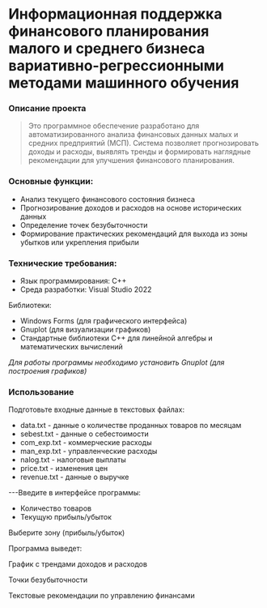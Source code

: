 # Информационная поддержка финансового планирования малого и среднего бизнеса вариативно-регрессионными методами машинного обучения
### Описание проекта
>Это программное обеспечение разработано для автоматизированного анализа финансовых данных малых и средних предприятий (МСП). Система позволяет прогнозировать доходы и расходы, выявлять тренды и формировать наглядные рекомендации для улучшения финансового планирования.  

### Основные функции:
- Анализ текущего финансового состояния бизнеса
- Прогнозирование доходов и расходов на основе исторических данных
- Определение точек безубыточности
- Формирование практических рекомендаций для выхода из зоны убытков или укрепления прибыли
### Технические требования:
- Язык программирования: C++
- Среда разработки: Visual Studio 2022

Библиотеки:
- Windows Forms (для графического интерфейса)
- Gnuplot (для визуализации графиков)
- Стандартные библиотеки C++ для линейной алгебры и математических вычислений

_Для работы программы необходимо установить Gnuplot (для построения графиков)_

### Использование
Подготовьте входные данные в текстовых файлах:
- data.txt - данные о количестве проданных товаров по месяцам
- sebest.txt - данные о себестоимости
- com_exp.txt - коммерческие расходы
- man_exp.txt - управленческие расходы
- nalog.txt - налоговые выплаты
- price.txt - изменения цен
- revenue.txt - данные о выручке

---Введите в интерфейсе программы:
- Количество товаров
- Текущую прибыль/убыток

Выберите зону (прибыль/убыток)

Программа выведет:

График с трендами доходов и расходов

Точки безубыточности

Текстовые рекомендации по управлению финансами
